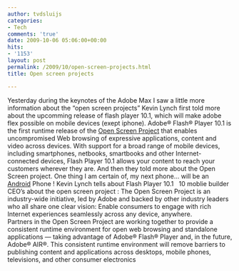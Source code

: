 ```yaml
---
author: tvdsluijs
categories:
- Tech
comments: 'true'
date: 2009-10-06 05:06:00+00:00
hits:
- '1153'
layout: post
permalink: /2009/10/open-screen-projects.html
title: Open screen projects

---
```

Yesterday during the keynotes of the Adobe Max I saw a little more information about the “open screen projects” Kevin Lynch first told more about the upcomming release of flash player 10.1, which will make adobe flex possible on mobile devices (exept iphone). Adobe® Flash® Player 10.1 is the first runtime release of the [Open Screen Project](http://www.openscreenproject.org/) that enables uncompromised Web browsing of expressive applications, content and video across devices. With support for a broad range of mobile devices, including smartphones, netbooks, smartbooks and other Internet-connected devices, Flash Player 10.1 allows your content to reach your customers wherever they are. And then they told more about the Open Screen project. One thing I am certain of, my next phone… will be an <a title="I want an Android phone" href="http://www.android.com/" target="_blank">Android</a> Phone ! <a name="more"></a> Kevin Lynch tells about Flash Player 10.1   10 moblie builder CEO&#8217;s about the open screen project : The Open Screen Project is an industry-wide initiative, led by Adobe and backed by other industry leaders who all share one clear vision: Enable consumers to engage with rich Internet experiences seamlessly across any device, anywhere.   
Partners in the Open Screen Project are working together to provide a consistent runtime environment for open web browsing and standalone applications — taking advantage of Adobe® Flash® Player and, in the future, Adobe® AIR®. This consistent runtime environment will remove barriers to publishing content and applications across desktops, mobile phones, televisions, and other consumer electronics